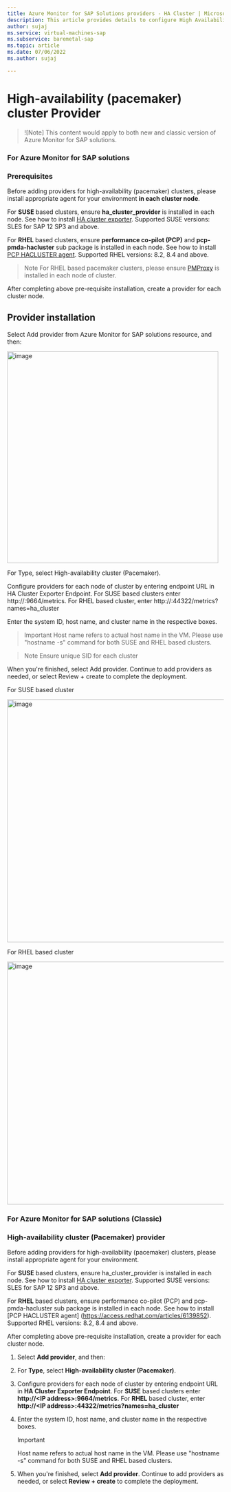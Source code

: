 ```yaml
---
title: Azure Monitor for SAP Solutions providers - HA Cluster | Microsoft Docs
description: This article provides details to configure High Availability Cluster for Azure monitor for SAP solutions.
author: sujaj
ms.service: virtual-machines-sap
ms.subservice: baremetal-sap
ms.topic: article
ms.date: 07/06/2022
ms.author: sujaj

---
```



# **High-availability (pacemaker) cluster Provider**

>![Note]
> This content would apply to both new and classic version of Azure Monitor for SAP solutions.

### For Azure Monitor for SAP solutions
### Prerequisites

Before adding providers for high-availability (pacemaker) clusters, please install appropriate agent for your environment **in each cluster node**.

For **SUSE** based clusters, ensure **ha_cluster_provider** is installed in each node. See how to install [HA cluster exporter](https://github.com/ClusterLabs/ha_cluster_exporter#installation). Supported SUSE versions: SLES for SAP 12 SP3 and above.

For **RHEL** based clusters, ensure **performance co-pilot (PCP)** and **pcp-pmda-hacluster** sub package is installed in each node. See how to install [PCP HACLUSTER agent](https://access.redhat.com/articles/6139852). Supported RHEL versions: 8.2, 8.4 and above.

> Note
 > For RHEL based pacemaker clusters, please ensure [PMProxy](https://access.redhat.com/articles/6139852) is installed in each node of cluster. 

After completing above pre-requisite installation, create a provider for each cluster node.

## Provider installation

Select Add provider from Azure Monitor for SAP solutions resource, and then:


<img width="491" alt="image" src="https://user-images.githubusercontent.com/33844181/167706257-2fa23564-cc41-4fc7-a0a2-4d6d0110f563.png">


For Type, select High-availability cluster (Pacemaker).

Configure providers for each node of cluster by entering endpoint URL in HA Cluster Exporter Endpoint. For SUSE based clusters enter http://<IP address>:9664/metrics. For RHEL based cluster, enter http://<IP address>:44322/metrics?names=ha_cluster

Enter the system ID, host name, and cluster name in the respective boxes.

> Important
  > Host name refers to actual host name in the VM. Please use "hostname -s" command for both SUSE and RHEL based clusters.

> Note
 > Ensure unique SID for each cluster

When you're finished, select Add provider. Continue to add providers as needed, or select Review + create to complete the deployment.

For SUSE based cluster



<img width="563" alt="image" src="https://user-images.githubusercontent.com/33844181/167705933-68b0b8c7-5fda-4335-90eb-3354e21c9e1d.png">


For RHEL based cluster




<img width="563" alt="image" src="https://user-images.githubusercontent.com/33844181/167706004-9e52da62-a2eb-45df-a36a-346520ea142a.png">

### For Azure Monitor for SAP solutions (Classic)

### High-availability cluster (Pacemaker) provider

Before adding providers for high-availability (pacemaker) clusters, please install appropriate agent for your environment.

For **SUSE** based clusters, ensure ha_cluster_provider is installed in each node. See how to install [HA cluster exporter](https://github.com/ClusterLabs/ha_cluster_exporter#installation). Supported SUSE versions: SLES for SAP 12 SP3 and above.  
   
For **RHEL** based clusters, ensure performance co-pilot (PCP) and pcp-pmda-hacluster sub package is installed in each node. See how to install [PCP HACLUSTER agent] (https://access.redhat.com/articles/6139852). Supported RHEL versions: 8.2, 8.4 and above.
 
After completing above pre-requisite installation, create a provider for each cluster node.

1. Select **Add provider**, and then:

1. For **Type**, select **High-availability cluster (Pacemaker)**. 
   
1. Configure providers for each node of cluster by entering endpoint URL in **HA Cluster Exporter Endpoint**. For **SUSE** based clusters enter **http://\<IP  address\>:9664/metrics**. For **RHEL** based cluster, enter **http://\<IP address\>:44322/metrics?names=ha_cluster**
 
1. Enter the system ID, host name, and cluster name in the respective boxes.
   
   > [!IMPORTANT]
   > Host name refers to actual host name in the VM. Please use "hostname -s" command for both SUSE and RHEL based clusters.  

1. When you're finished, select **Add provider**. Continue to add providers as needed, or select **Review + create** to complete the deployment.


